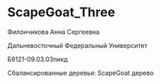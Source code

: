 # ScapeGoat_Three

 Филончикова Анна Сергеевна
 
 Дальневосточный Федеральный Университет
 
 Б9121-09.03.03пикд
 
 Сбалансированные деревья: ScapeGoat дерево
